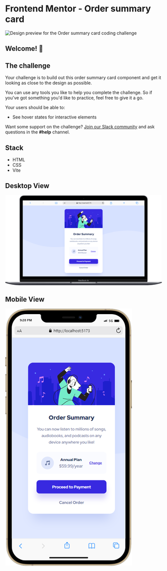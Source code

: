 # Frontend Mentor - Order summary card

![Design preview for the Order summary card coding challenge](./design/desktop-preview.jpg)

## Welcome! 👋

## The challenge

Your challenge is to build out this order summary card component and get it looking as close to the design as possible.

You can use any tools you like to help you complete the challenge. So if you've got something you'd like to practice, feel free to give it a go.

Your users should be able to:

- See hover states for interactive elements

Want some support on the challenge? [Join our Slack community](https://www.frontendmentor.io/slack) and ask questions in the **#help** channel.

## Stack

- HTML
- CSS
- Vite

## Desktop View

![Devjobs web app Desktop View](./public/screenshots/desktop.png)

## Mobile View

![Devjobs web app Mobile View](./public/screenshots/mobile.png)